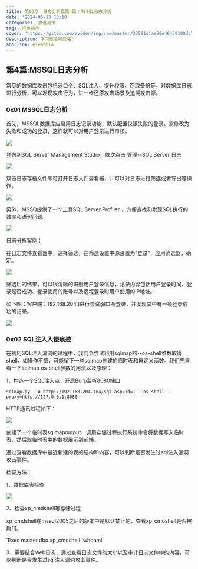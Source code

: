 ```yaml
---
title: 第02章：日志分析篇第4篇：MSSQL日志分析
date: '2024-06-13 13:10'
categories: 渗透测试
tags: 应急响应
cover: 'https://gitee.com/eviden/img/raw/master/33591dfae30e46459108dc785e1217a9.png'
description: 学习应急响应咯!
abbrlink: e1eabb1a
---
```


## 第4篇:MSSQL日志分析

常见的数据库攻击包括弱口令、SQL注入、提升权限、窃取备份等。对数据库日志进行分析，可以发现攻击行为，进一步还原攻击场景及追溯攻击源。

### 0x01 MSSQL日志分析

首先，MSSQL数据库应启用日志记录功能，默认配置仅限失败的登录，需修改为失败和成功的登录，这样就可以对用户登录进行审核。

![](https://gitee.com/eviden/img/raw/master/log-4-3.png)

登录到SQL Server Management Studio，依次点击 管理--SQL Server 日志

![](https://gitee.com/eviden/img/raw/master/log-4-4.png)

双击日志存档文件即可打开日志文件查看器，并可以对日志进行筛选或者导出等操作。

![](./image/log-4-5.png)

另外，MSSQ提供了一个工具SQL Server Profiler ，方便查找和发现SQL执行的效率和语句问题。

![](https://gitee.com/eviden/img/raw/master/log-4-6.png)

日志分析案例：

在日志文件查看器中，选择筛选，在筛选设置中源设置为“登录”，应用筛选器，确定。

![](./image/log-4-7.png)

筛选后的结果，可以很清晰的识别用户登录信息，记录内容包括用户登录时间、登录是否成功、登录使用的账号以及远程登录时用户使用的IP地址。

如下图：客户端：192.168.204.1进行尝试弱口令登录，并发现其中有一条登录成功的记录。

![](https://gitee.com/eviden/img/raw/master/log-4-8.png)

### 0x02  SQL注入入侵痕迹

在利用SQL注入漏洞的过程中，我们会尝试利用sqlmap的--os-shell参数取得shell，如操作不慎，可能留下一些sqlmap创建的临时表和自定义函数。我们先来看一下sqlmap os-shell参数的用法以及原理：

1、构造一个SQL注入点，开启Burp监听8080端口

`sqlmap.py  -u http://192.168.204.164/sql.asp?id=1 --os-shell --proxy=http://127.0.0.1:8080`

HTTP通讯过程如下：

![](C:/Users/Bypass/Desktop/Mybook/LogAnalysis/image/log-4-1.png)

创建了一个临时表sqlmapoutput，调用存储过程执行系统命令将数据写入临时表，然后取临时表中的数据展示到前端。

通过查看数据库中最近新建的表的结构和内容，可以判断是否发生过sql注入漏洞攻击事件。

检查方法：

1、数据库表检查

![](C:/Users/Bypass/Desktop/Mybook/LogAnalysis/image/log-4-2.png)

2、检查xp_cmdshell等存储过程

xp_cmdshell在mssql2005之后的版本中是默认禁止的，查看xp_cmdshell是否被启用。

`Exec master.dbo.xp_cmdshell 'whoami'

3、需要结合web日志，通过查看日志文件的大小以及审计日志文件中的内容，可以判断是否发生过sql注入漏洞攻击事件。
